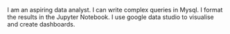 I am an aspiring data analyst. I can write complex queries in Mysql. I format the results in the Jupyter Notebook. I use google data studio to visualise and create dashboards.
